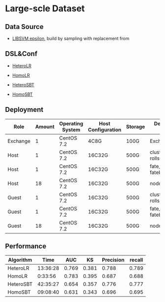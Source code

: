# Large-scle Dataset

## Data Source
   * [LIBSVM epsilon](https://www.csie.ntu.edu.tw/~cjlin/libsvmtools/datasets/binary/epsilon_normalized.bz2), build by sampling with replacement from 

## DSL&Conf
   * [HeteroLR](./dsl/hetero_logistic_regression/hetero_lr_normal_dsl.json)

   * [HomoLR](./dsl/homo_logistic_regression/homo_lr_train_dsl.json)

   * [HeteroSBT](./dsl/hetero_secureboost/secureboost_train_dsl.json)
   
   * [HomoSBT](./dsl/homo_secureboost/secureboost_train_dsl.json)


## Deployment


| Role     | Amount | Operating System    | Host Configuration | Storage | Deployment Module |
| -------- | ------ | ------------------- | ------------------ | ------- | ----------------- |
| Exchange | 1 | CentOS 7.2          | 4C8G              | 100G    | Exchange |
| Host | 1 | CentOS 7.2          | 16C32G              | 500G    | clustermanager, rollsite, mysql |
| Host | 1 | CentOS 7.2          | 16C32G              | 500G    | fate_flow, fateboard |  
| Host | 18 | CentOS 7.2         | 16C32G              | 500G    | nodemanger |
| Guest | 1 | CentOS 7.2         | 16C32G              | 500G    | clustermanager, rollsite, mysql |
| Guest | 1 | CentOS 7.2         | 16C32G              | 500G    | fate_flow, fateboard |  
| Guest | 18 | CentOS 7.2        | 16C32G              | 500G    | nodemanger |






## Performance


| Algorithm | Time     |  AUC   |  KS   | Precision  | recall |
| --------  | -------- | ----   | ----  | ------     | ------ |
| HeteroLR  | 13:36:28 |  0.769 | 0.381 | 0.788      |  0.789 |
| HomoLR    |  0:33:56 |  0.783 | 0.395 | 0.687      |  0.688 |
| HeteroSBT | 42:35:27 |  0.654 | 0.357 | 0.776      |  0.777 |
| HomoSBT   | 09:08:40 |  0.631 | 0.343 | 0.696      |  0.695 |